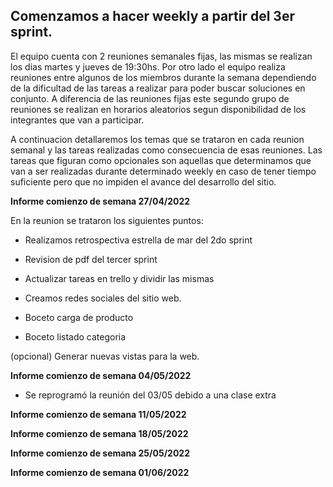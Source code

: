 ## Comenzamos a hacer weekly a partir del 3er sprint.

El equipo cuenta con 2 reuniones semanales fijas, las mismas se realizan los dias martes y jueves de 19:30hs. Por otro lado el equipo realiza reuniones entre algunos de los miembros durante la semana dependiendo de la dificultad de las tareas a realizar para poder buscar soluciones en conjunto. A diferencia de las reuniones fijas este segundo grupo de reuniones se realizan en horarios aleatorios segun disponibilidad de los integrantes que van a participar.

A continuacion detallaremos los temas que se trataron en cada reunion semanal y las tareas realizadas como consecuencia de esas reuniones. Las tareas que figuran como opcionales son aquellas que determinamos que van a ser realizadas durante determinado weekly en caso de tener tiempo suficiente pero que no impiden el avance del desarrollo del sitio.

**Informe comienzo de semana 27/04/2022**

En la reunion se trataron los siguientes puntos:

- Realizamos retrospectiva estrella de mar del 2do sprint

- Revision de pdf del tercer sprint

- Actualizar tareas en trello y dividir las mismas

- Creamos redes sociales del sitio web.

- Boceto carga de producto

- Boceto listado categoria

(opcional) Generar nuevas vistas para la web.

**Informe comienzo de semana 04/05/2022**
- Se reprogramó la reunión del 03/05 debido a una clase extra

**Informe comienzo de semana 11/05/2022**

**Informe comienzo de semana 18/05/2022**

**Informe comienzo de semana 25/05/2022**

**Informe comienzo de semana 01/06/2022**